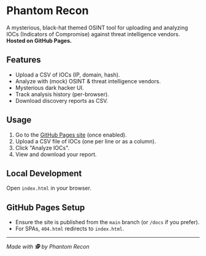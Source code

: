 # Phantom Recon

A mysterious, black-hat themed OSINT tool for uploading and analyzing IOCs (Indicators of Compromise) against threat intelligence vendors.  
**Hosted on GitHub Pages.**

## Features
- Upload a CSV of IOCs (IP, domain, hash).
- Analyze with (mock) OSINT & threat intelligence vendors.
- Mysterious dark hacker UI.
- Track analysis history (per-browser).
- Download discovery reports as CSV.

## Usage

1. Go to the [GitHub Pages site](https://ezolution.github.io/phantom-recon/) (once enabled).
2. Upload a CSV file of IOCs (one per line or as a column).
3. Click "Analyze IOCs".
4. View and download your report.

## Local Development

Open `index.html` in your browser.

## GitHub Pages Setup

- Ensure the site is published from the `main` branch (or `/docs` if you prefer).
- For SPAs, `404.html` redirects to `index.html`.

---

*Made with 🕵️ by Phantom Recon*